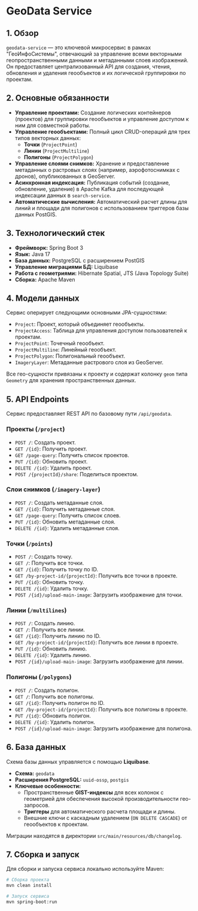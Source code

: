 # GeoData Service

## 1. Обзор

`geodata-service` — это ключевой микросервис в рамках "ГеоИнфоСистемы", отвечающий за управление всеми векторными геопространственными данными и метаданными слоев изображений. Он предоставляет централизованный API для создания, чтения, обновления и удаления геообъектов и их логической группировки по проектам.

## 2. Основные обязанности

- **Управление проектами:** Создание логических контейнеров (проектов) для группировки геообъектов и управление доступом к ним для совместной работы.
- **Управление геообъектами:** Полный цикл CRUD-операций для трех типов векторных данных:
    - **Точки** (`ProjectPoint`)
    - **Линии** (`ProjectMultiline`)
    - **Полигоны** (`ProjectPolygon`)
- **Управление слоями снимков:** Хранение и предоставление метаданных о растровых слоях (например, аэрофотоснимках с дронов), опубликованных в GeoServer.
- **Асинхронная индексация:** Публикация событий (создание, обновление, удаление) в Apache Kafka для последующей индексации данных в `search-service`.
- **Автоматические вычисления:** Автоматический расчет длины для линий и площади для полигонов с использованием триггеров базы данных PostGIS.

## 3. Технологический стек

- **Фреймворк:** Spring Boot 3
- **Язык:** Java 17
- **База данных:** PostgreSQL с расширением PostGIS
- **Управление миграциями БД:** Liquibase
- **Работа с геометриями:** Hibernate Spatial, JTS (Java Topology Suite)
- **Сборка:** Apache Maven

## 4. Модели данных

Сервис оперирует следующими основными JPA-сущностями:

- `Project`: Проект, который объединяет геообъекты.
- `ProjectAccess`: Таблица для управления доступом пользователей к проектам.
- `ProjectPoint`: Точечный геообъект.
- `ProjectMultiline`: Линейный геообъект.
- `ProjectPolygon`: Полигональный геообъект.
- `ImageryLayer`: Метаданные растрового слоя из GeoServer.

Все гео-сущности привязаны к проекту и содержат колонку `geom` типа `Geometry` для хранения пространственных данных.

## 5. API Endpoints

Сервис предоставляет REST API по базовому пути `/api/geodata`.

### Проекты (`/project`)
- `POST /`: Создать проект.
- `GET /{id}`: Получить проект.
- `GET /page-query`: Получить список проектов.
- `PUT /{id}`: Обновить проект.
- `DELETE /{id}`: Удалить проект.
- `POST /{projectId}/share`: Поделиться проектом.

### Слои снимков (`/imagery-layer`)
- `POST /`: Создать метаданные слоя.
- `GET /{id}`: Получить метаданные слоя.
- `GET /page-query`: Получить список слоев.
- `PUT /{id}`: Обновить метаданные слоя.
- `DELETE /{id}`: Удалить метаданные слоя.

### Точки (`/points`)
- `POST /`: Создать точку.
- `GET /`: Получить все точки.
- `GET /{id}`: Получить точку по ID.
- `GET /by-project-id/{projectId}`: Получить все точки в проекте.
- `PUT /{id}`: Обновить точку.
- `DELETE /{id}`: Удалить точку.
- `POST /{id}/upload-main-image`: Загрузить изображение для точки.

### Линии (`/multilines`)
- `POST /`: Создать линию.
- `GET /`: Получить все линии.
- `GET /{id}`: Получить линию по ID.
- `GET /by-project-id/{projectId}`: Получить все линии в проекте.
- `PUT /{id}`: Обновить линию.
- `DELETE /{id}`: Удалить линию.
- `POST /{id}/upload-main-image`: Загрузить изображение для линии.

### Полигоны (`/polygons`)
- `POST /`: Создать полигон.
- `GET /`: Получить все полигоны.
- `GET /{id}`: Получить полигон по ID.
- `GET /by-project-id/{projectId}`: Получить все полигоны в проекте.
- `PUT /{id}`: Обновить полигон.
- `DELETE /{id}`: Удалить полигон.
- `POST /{id}/upload-main-image`: Загрузить изображение для полигона.

## 6. База данных

Схема базы данных управляется с помощью **Liquibase**.
- **Схема:** `geodata`
- **Расширения PostgreSQL:** `uuid-ossp`, `postgis`
- **Ключевые особенности:**
    - Пространственные **GIST-индексы** для всех колонок с геометрией для обеспечения высокой производительности гео-запросов.
    - **Триггеры** для автоматического расчета площади и длины.
    - Внешние ключи с каскадным удалением (`ON DELETE CASCADE`) от геообъектов к проектам.

Миграции находятся в директории `src/main/resources/db/changelog`.

## 7. Сборка и запуск

Для сборки и запуска сервиса локально используйте Maven:

```bash
# Сборка проекта
mvn clean install

# Запуск сервиса
mvn spring-boot:run
```
